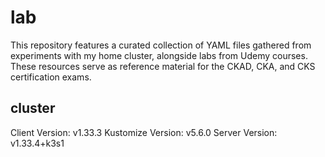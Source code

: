 # lab

This repository features a curated collection of YAML files gathered from experiments with my home cluster, alongside labs from Udemy courses. These resources serve as reference material for the CKAD, CKA, and CKS certification exams.

## cluster

Client Version: v1.33.3
Kustomize Version: v5.6.0
Server Version: v1.33.4+k3s1
